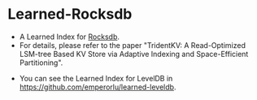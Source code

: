 # Learned-Rocksdb


- A Learned Index for [Rocksdb](https://github.com/facebook/rocksdb).
- For details, please refer to the paper "TridentKV: A Read-Optimized LSM-tree Based KV Store via Adaptive Indexing and Space-Efficient Partitioning".


<!-- - You can see the codes in https://github.com/emperorlu/rocksdb/tree/lk. -->
- You can see the Learned Index for LevelDB in https://github.com/emperorlu/learned-leveldb.
